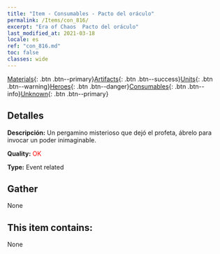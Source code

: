 ```yaml
---
title: "Item - Consumables - Pacto del oráculo"
permalink: /Items/con_816/
excerpt: "Era of Chaos  Pacto del oráculo"
last_modified_at: 2021-03-18
locale: es
ref: "con_816.md"
toc: false
classes: wide
---
```

 [Materials](/es/Items/){: .btn .btn--primary}[Artifacts](/es/Items/Artifacts/){: .btn .btn--success}[Units](/es/Items/Units/){: .btn .btn--warning}[Heroes](/es/Items/Heroes/){: .btn .btn--danger}[Consumables](/es/Items/Consumables/){: .btn .btn--info}[Unknown](/es/Items/Unknown/){: .btn .btn--primary}

## Detalles
 **Descripción:** Un pergamino misterioso que dejó el profeta, ábrelo para invocar un poder inimaginable.

 **Quality:** <span style="color: #FF0000">OK</span>

 **Type:** Event related

## Gather

  None

## This item contains:

  None

